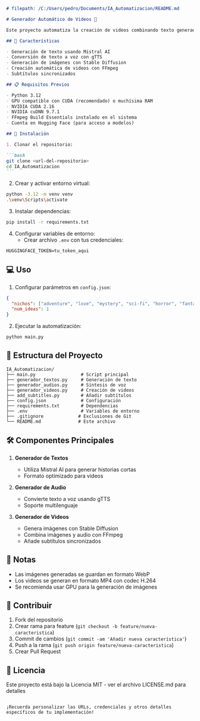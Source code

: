 ````markdown
# filepath: /C:/Users/pedro/Documents/IA_Automatizacion/README.md

# Generador Automático de Videos 🎥

Este proyecto automatiza la creación de videos combinando texto generado por IA, síntesis de voz y generación de imágenes. 16GB RAM (necesita más) || NVIDIA GeForce RTX 3060 Laptop GPU (suficiente(creo)) || 512GB SSD (más no estaría mal)

## 🚀 Características

- Generación de texto usando Mistral AI
- Conversión de texto a voz con gTTS
- Generación de imágenes con Stable Diffusion
- Creación automática de videos con FFmpeg
- Subtítulos sincronizados

## 📋 Requisitos Previos

- Python 3.12
- GPU compatible con CUDA (recomendado) o muchísima RAM
- NVIDIA CUDA 2.16
- NVIDIA cuDNN 9.7.1
- FFmpeg Build Essentials instalado en el sistema
- Cuenta en Hugging Face (para acceso a modelos)

## 🔧 Instalación

1. Clonar el repositorio:

```bash
git clone <url-del-repositorio>
cd IA_Automatizacion
```
````

2. Crear y activar entorno virtual:

```bash
python -3.12 -m venv venv
.\venv\Scripts\activate
```

3. Instalar dependencias:

```bash
pip install -r requirements.txt
```

4. Configurar variables de entorno:
   - Crear archivo `.env` con tus credenciales:

```env
HUGGINGFACE_TOKEN=tu_token_aqui
```

## 💻 Uso

1. Configurar parámetros en `config.json`:

```json
{
  "nichos": ["adventure", "love", "mystery", "sci-fi", "horror", "fantasy"], //modificar a placer
  "num_ideas": 1
}
```

2. Ejecutar la automatización:

```bash
python main.py
```

## 📁 Estructura del Proyecto

```
IA_Automatizacion/
├── main.py                 # Script principal
├── generador_textos.py     # Generación de texto
├── generador_audios.py     # Síntesis de voz
├── generador_videos.py     # Creación de videos
├── add_subtitles.py        # Añadir subtítulos
├── config.json             # Configuración
├── requirements.txt        # Dependencias
├── .env                    # Variables de entorno
├── .gitignore             # Exclusiones de Git
└── README.md              # Este archivo
```

## 🛠️ Componentes Principales

1. **Generador de Textos**

   - Utiliza Mistral AI para generar historias cortas
   - Formato optimizado para videos

2. **Generador de Audio**

   - Convierte texto a voz usando gTTS
   - Soporte multilenguaje

3. **Generador de Videos**
   - Genera imágenes con Stable Diffusion
   - Combina imágenes y audio con FFmpeg
   - Añade subtítulos sincronizados

## 📝 Notas

- Las imágenes generadas se guardan en formato WebP
- Los videos se generan en formato MP4 con codec H.264
- Se recomienda usar GPU para la generación de imágenes

## 🤝 Contribuir

1. Fork del repositorio
2. Crear rama para feature (`git checkout -b feature/nueva-caracteristica`)
3. Commit de cambios (`git commit -am 'Añadir nueva característica'`)
4. Push a la rama (`git push origin feature/nueva-caracteristica`)
5. Crear Pull Request

## 📄 Licencia

Este proyecto está bajo la Licencia MIT - ver el archivo LICENSE.md para detalles

```

¡Recuerda personalizar las URLs, credenciales y otros detalles específicos de tu implementación!
```
